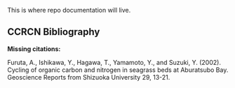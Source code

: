 This is where repo documentation will live.

## CCRCN Bibliography

**Missing citations:**

Furuta, A., Ishikawa, Y., Hagawa, T., Yamamoto, Y., and Suzuki, Y. (2002). Cycling of organic carbon and nitrogen in seagrass beds at Aburatsubo Bay. Geoscience Reports from Shizuoka University 29, 13-21.